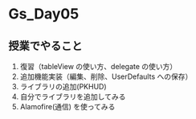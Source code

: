 # Gs_Day05

## 授業でやること

1. 復習（tableView の使い方、delegate の使い方）
2. 追加機能実装（編集、削除、UserDefaults への保存）
3. ライブラリの追加(PKHUD)
4. 自分でライブラリを追加してみる
5. Alamofire(通信) を使ってみる

